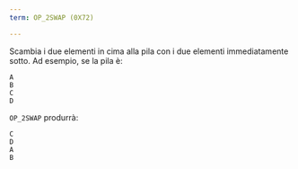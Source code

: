 ```yaml
---
term: OP_2SWAP (0X72)

---
```

Scambia i due elementi in cima alla pila con i due elementi immediatamente sotto. Ad esempio, se la pila è:

```text
A
B
C
D
```

`OP_2SWAP` produrrà:

```text
C
D
A
B
```